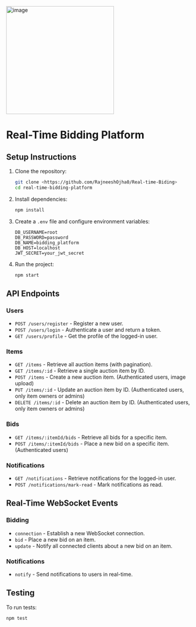 <img width="290" alt="image" src="https://github.com/RajneeshOjha0/Real-time-Biding/assets/151709914/10dc32e9-6fc7-429f-a73e-b3c86706e673">

# Real-Time Bidding Platform

## Setup Instructions

1. Clone the repository:
    ```bash
    git clone <https://github.com/RajneeshOjha0/Real-time-Biding>
    cd real-time-bidding-platform
    ```

2. Install dependencies:
    ```bash
    npm install
    ```

3. Create a `.env` file and configure environment variables:
    ```plaintext
    DB_USERNAME=root
    DB_PASSWORD=password
    DB_NAME=bidding_platform
    DB_HOST=localhost
    JWT_SECRET=your_jwt_secret
    ```

4. Run the project:
    ```bash
    npm start
    ```

## API Endpoints

### Users
- `POST /users/register` - Register a new user.
- `POST /users/login` - Authenticate a user and return a token.
- `GET /users/profile` - Get the profile of the logged-in user.

### Items
- `GET /items` - Retrieve all auction items (with pagination).
- `GET /items/:id` - Retrieve a single auction item by ID.
- `POST /items` - Create a new auction item. (Authenticated users, image upload)
- `PUT /items/:id` - Update an auction item by ID. (Authenticated users, only item owners or admins)
- `DELETE /items/:id` - Delete an auction item by ID. (Authenticated users, only item owners or admins)

### Bids
- `GET /items/:itemId/bids` - Retrieve all bids for a specific item.
- `POST /items/:itemId/bids` - Place a new bid on a specific item. (Authenticated users)

### Notifications
- `GET /notifications` - Retrieve notifications for the logged-in user.
- `POST /notifications/mark-read` - Mark notifications as read.

## Real-Time WebSocket Events

### Bidding
- `connection` - Establish a new WebSocket connection.
- `bid` - Place a new bid on an item.
- `update` - Notify all connected clients about a new bid on an item.

### Notifications
- `notify` - Send notifications to users in real-time.

## Testing

To run tests:
```bash
npm test
